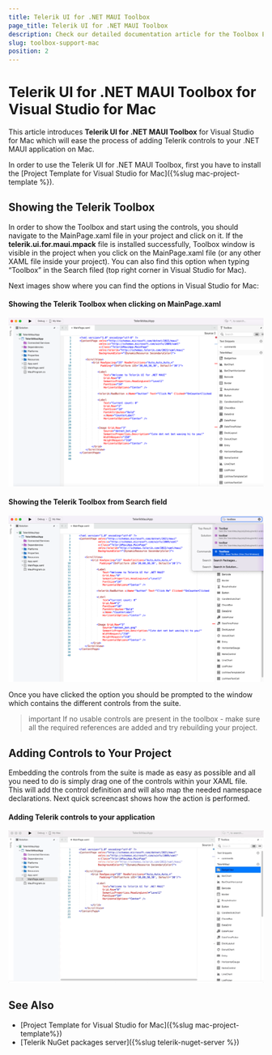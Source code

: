 ```yaml
---
title: Telerik UI for .NET MAUI Toolbox
page_title: Telerik UI for .NET MAUI Toolbox
description: Check our detailed documentation article for the Toolbox Extension of Telerik UI for .NET MAUI on Mac.
slug: toolbox-support-mac
position: 2
---
```


# Telerik UI for .NET MAUI Toolbox for Visual Studio for Mac

This article introduces **Telerik UI for .NET MAUI Toolbox** for Visual Studio for Mac which will ease the process of adding Telerik controls to your .NET MAUI application on Mac. 

In order to use the Telerik UI for .NET MAUI Toolbox, first you have to install the [Project Template for Visual Studio for Mac]({%slug mac-project-template %}). 

## Showing the Telerik Toolbox

In order to show the Toolbox and start using the controls, you should navigate to the MainPage.xaml file in your project and click on it. If the **telerik.ui.for.maui.mpack** file is installed successfully, Toolbox window is visible in the project when you click on the MainPage.xaml file (or any other XAML file inside your project). You can also find this option when typing “Toolbox” in the Search filed (top right corner in Visual Studio for Mac).

Next images show where you can find the options in Visual Studio for Mac:

#### Showing the Telerik Toolbox when clicking on MainPage.xaml 
![](images/enabled_toolbox_mac.png)

#### Showing the Telerik Toolbox from Search field
![](images/search_toolbox_mac.png)

Once you have clicked the option you should be prompted to the window which contains the different controls from the suite. 

>important If no usable controls are present in the toolbox - make sure all the required references are added and try rebuilding your project. 

## Adding Controls to Your Project

Embedding the controls from the suite is made as easy as possible and all you need to do is simply drag one of the controls within your XAML file. This will add the control definition and will also map the needed namespace declarations. Next quick screencast shows how the action is performed.

#### Adding Telerik controls to your application
![](images/toolbox_mac.gif)

## See Also

- [Project Template for Visual Studio for Mac]({%slug mac-project-template%})
- [Telerik NuGet packages server]({%slug telerik-nuget-server %})
